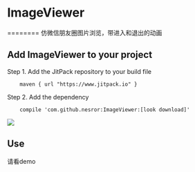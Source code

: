 # ImageViewer
========
仿微信朋友圈图片浏览，带进入和退出的动画

Add ImageViewer to your project
----------------------------
Step 1. Add the JitPack repository to your build file
```
	maven { url "https://www.jitpack.io" }
```

Step 2. Add the dependency
```
	compile 'com.github.nesror:ImageViewer:[look download]'
```
[![](https://jitpack.io/v/nesror/ImageViewer.svg)](https://jitpack.io/#nesror/ImageViewer)

Use
----------------------------
请看demo

